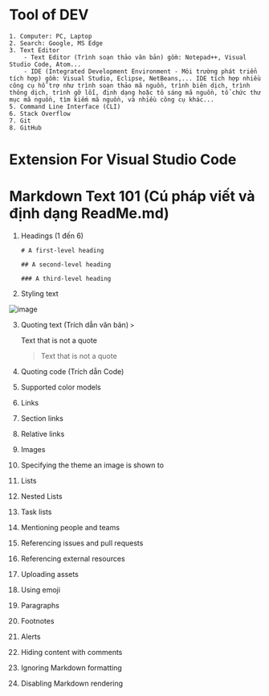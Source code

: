 # Tool of DEV
    1. Computer: PC, Laptop
    2. Search: Google, MS Edge
    3. Text Editor
        - Text Editor (Trình soạn thảo văn bản) gồm: Notepad++, Visual Studio Code, Atom...
        - IDE (Integrated Development Environment - Môi trường phát triển tích hợp) gồm: Visual Studio, Eclipse, NetBeans,... IDE tích hợp nhiều công cụ hỗ trợ như trình soạn thảo mã nguồn, trình biên dịch, trình thông dịch, trình gỡ lỗi, định dạng hoặc tô sáng mã nguồn, tổ chức thư mục mã nguồn, tìm kiếm mã nguồn, và nhiều công cụ khác...
    5. Command Line Interface (CLI)
    6. Stack Overflow
    7. Git
    8. GitHub
# Extension For Visual Studio Code
# Markdown Text 101 (Cú pháp viết và định dạng ReadMe.md)
1. Headings (1 đến 6)
   
    `# A first-level heading`
   
    `## A second-level heading`
   
    `### A third-level heading`

2. Styling text
   

![image](https://github.com/sangphamv/Documents/assets/88132750/c8307281-7580-4ac5-9668-03fc75f00ab3)

3. Quoting text (Trích dẫn văn bản) `>`

    Text that is not a quote
    > Text that is not a quote

4. Quoting code (Trích dẫn Code)

5. Supported color models

6. Links

7. Section links

8. Relative links

9. Images

10. Specifying the theme an image is shown to

11. Lists

12. Nested Lists

13. Task lists

14. Mentioning people and teams

15. Referencing issues and pull requests

16. Referencing external resources

17. Uploading assets

18. Using emoji

19. Paragraphs

20. Footnotes

21. Alerts

22. Hiding content with comments

23. Ignoring Markdown formatting

24. Disabling Markdown rendering






